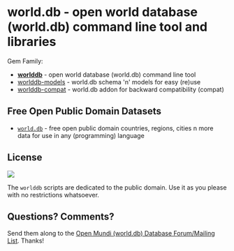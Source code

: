 # world.db - open world database (world.db) command line tool and libraries

Gem Family:

- [**worlddb**](worlddb) - open world database (world.db) command line tool
- [worlddb-models](worlddb-models) - world.db schema 'n' models for easy (re)use
- [worlddb-compat](worlddb-compat) - world.db addon for backward compatibility (compat)




## Free Open Public Domain Datasets

- [`world.db`](https://github.com/openmundi) - free open public domain countries, regions, cities n more data for use in any (programming) language




## License

![](https://publicdomainworks.github.io/buttons/zero88x31.png)

The `worlddb` scripts are dedicated to the public domain.
Use it as you please with no restrictions whatsoever.

## Questions? Comments?

Send them along to the [Open Mundi (world.db) Database Forum/Mailing List](http://groups.google.com/group/openmundi).
Thanks!
